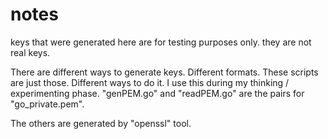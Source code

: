 # notes
keys that were generated here are for testing purposes only.
they are not real keys.

There are different ways to generate keys. Different formats.
These scripts are just those. Different ways to do it.
I use this during my thinking / experimenting phase.
"genPEM.go" and "readPEM.go" are the pairs for "go_private.pem".

The others are generated by "openssl" tool.
